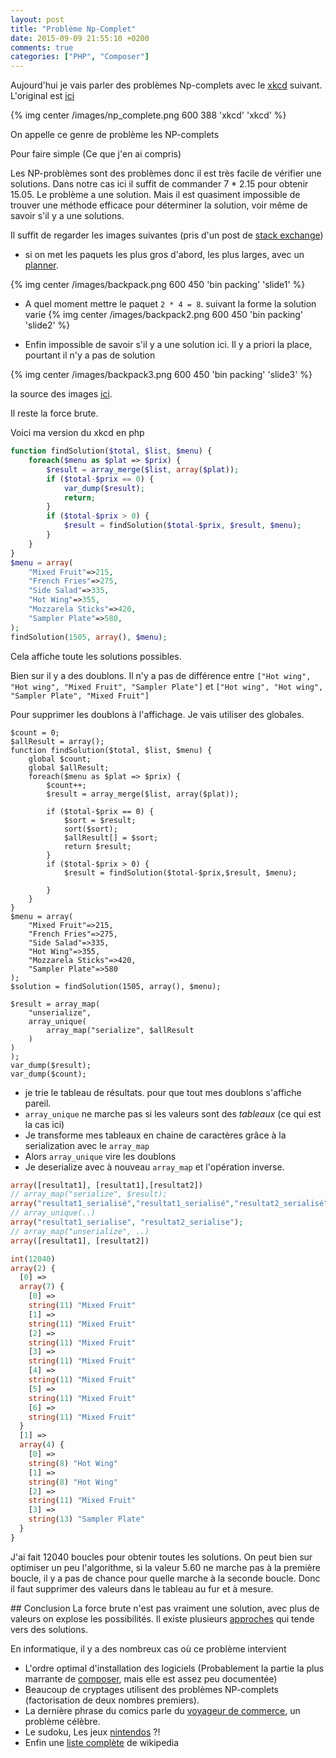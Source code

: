 ```yaml
---
layout: post
title: "Problème Np-Complet"
date: 2015-09-09 21:55:10 +0200
comments: true
categories: ["PHP", "Composer"] 
---
```



Aujourd'hui je vais parler des problèmes Np-complets avec le [xkcd](http://xkcd.com/) suivant. L'original est [ici](http://xkcd.com/287/)

{% img center /images/np_complete.png 600 388 'xkcd' 'xkcd' %}

On appelle ce genre de problème les NP-complets

Pour faire simple (Ce que j'en ai compris)

Les NP-problèmes sont des problèmes donc il est très facile de vérifier une solutions. Dans notre cas ici il suffit de commander 7 * 2.15 pour obtenir 15.05. Le problème a une solution. Mais il est quasiment impossible de trouver une méthode efficace pour déterminer la solution, voir même de savoir s'il y a une solutions.

<!--more-->
Il suffit de regarder les images suivantes (pris d'un post de [stack exchange](http://cstheory.stackexchange.com/questions/5188/explain-p-np-problem-to-10-year-old))

* si on met les paquets les plus gros d'abord, les plus larges, avec un [planner](http://www.optaplanner.org/).

{% img center /images/backpack.png 600 450 'bin packing' 'slide1' %}

* A quel moment mettre le paquet `2 * 4 = 8`. suivant la forme la solution varie
{% img center /images/backpack2.png 600 450 'bin packing' 'slide2' %}

* Enfin impossible de savoir s'il y a une solution ici. Il y a priori la place, pourtant il n'y a pas de solution

{% img center /images/backpack3.png 600 450 'bin packing' 'slide3' %}

la source des images [ici](http://cstheory.stackexchange.com/posts/5206/revisions).

Il reste la force brute.

Voici ma version du xkcd en php

```php
function findSolution($total, $list, $menu) {
    foreach($menu as $plat => $prix) {
        $result = array_merge($list, array($plat));
        if ($total-$prix == 0) {
            var_dump($result);
            return;
        }
        if ($total-$prix > 0) {
            $result = findSolution($total-$prix, $result, $menu);
        }
    }
}
$menu = array(
    "Mixed Fruit"=>215,
    "French Fries"=>275,
    "Side Salad"=>335,
    "Hot Wing"=>355,
    "Mozzarela Sticks"=>420,
    "Sampler Plate"=>580,
);
findSolution(1505, array(), $menu);
```

Cela affiche toute les solutions possibles.

Bien sur il y a des doublons. Il n'y a pas de différence entre `["Hot wing", "Hot wing", "Mixed Fruit", "Sampler Plate"]` et  `["Hot wing", "Hot wing", "Sampler Plate", "Mixed Fruit"]`

Pour supprimer les doublons à l'affichage. Je vais utiliser des globales.

```
$count = 0;
$allResult = array();
function findSolution($total, $list, $menu) {
    global $count;
    global $allResult;
    foreach($menu as $plat => $prix) {
        $count++;
        $result = array_merge($list, array($plat));

        if ($total-$prix == 0) {
            $sort = $result;
            sort($sort);
            $allResult[] = $sort;
            return $result;
        }
        if ($total-$prix > 0) {
            $result = findSolution($total-$prix,$result, $menu);

        }
    }
}
$menu = array(
    "Mixed Fruit"=>215,
    "French Fries"=>275,
    "Side Salad"=>335,
    "Hot Wing"=>355,
    "Mozzarela Sticks"=>420,
    "Sampler Plate"=>580
);
$solution = findSolution(1505, array(), $menu);

$result = array_map(
    "unserialize",
    array_unique(
        array_map("serialize", $allResult
    )
)
);
var_dump($result);
var_dump($count);
```

 * je trie le tableau de résultats. pour que tout mes doublons s'affiche pareil.
 * `array_unique` ne marche pas si les valeurs sont des *tableaux* (ce qui est la cas ici)
 * Je transforme mes tableaux en chaine de caractères grâce à la serialization avec le `array_map`
 * Alors `array_unique` vire les doublons 
 * Je deserialize avec à nouveau `array_map` et l'opération inverse.

```php
array([resultat1], [resultat1],[resultat2])
// array_map("serialize", $result);
array("resultat1_serialisé","resultat1_serialisé","resultat2_serialisé");
// array_unique(..)
array("resultat1_serialise", "resultat2_serialise");
// array_map("unserialize", ..)
array([resultat1], [resultat2])
```

```php
int(12040)
array(2) {
  [0] =>
  array(7) {
    [0] =>
    string(11) "Mixed Fruit"
    [1] =>
    string(11) "Mixed Fruit"
    [2] =>
    string(11) "Mixed Fruit"
    [3] =>
    string(11) "Mixed Fruit"
    [4] =>
    string(11) "Mixed Fruit"
    [5] =>
    string(11) "Mixed Fruit"
    [6] =>
    string(11) "Mixed Fruit"
  }
  [1] =>
  array(4) {
    [0] =>
    string(8) "Hot Wing"
    [1] =>
    string(8) "Hot Wing"
    [2] =>
    string(11) "Mixed Fruit"
    [3] =>
    string(13) "Sampler Plate"
  }
}
```
J'ai fait 12040 boucles pour obtenir toutes les solutions. On peut bien sur optimiser un peu l'algorithme, si la valeur 5.60 ne marche pas à la première boucle, il y a pas de chance pour quelle marche à la seconde boucle. Donc il faut supprimer des valeurs dans le tableau au fur et à mesure.


## Conclusion
La force brute n'est pas vraiment une solution, avec plus de valeurs on explose les possibilités.  Il existe plusieurs [approches](https://fr.wikipedia.org/wiki/Probl%C3%A8me_du_sac_%C3%A0_dos) qui tende vers des solutions.
 
En informatique, il y a des nombreux cas où ce problème intervient 

 * L'ordre optimal d'installation des logiciels (Probablement la partie la plus marrante de [composer](https://getcomposer.org/), mais elle est assez peu documentée)
 * Beaucoup de cryptages utilisent des problèmes NP-complets (factorisation de deux nombres premiers).
 * La dernière phrase du comics parle du [voyageur de commerce](https://fr.wikipedia.org/wiki/Probl%C3%A8me_du_voyageur_de_commerce), un problème célèbre.
 * Le sudoku, Les jeux [nintendos](http://arxiv.org/pdf/1203.1895v1.pdf) ?!
 * Enfin une [liste complète](https://fr.wikipedia.org/wiki/Liste_de_probl%C3%A8mes_NP-complets) de wikipedia


